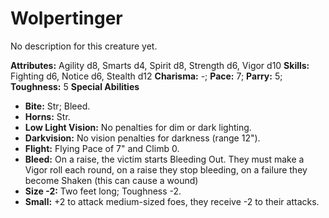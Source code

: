 # Wolpertinger

No description for this creature yet.

**Attributes:** Agility d8, Smarts d4, Spirit d8, Strength d6, Vigor
d10
**Skills:** Fighting d6, Notice d6, Stealth d12
**Charisma:** -; **Pace:** 7; **Parry:** 5; **Toughness:** 5
**Special Abilities**

- **Bite:** Str; Bleed.
- **Horns:** Str.
- **Low Light Vision:** No penalties for dim or dark lighting.
- **Darkvision:** No vision penalties for darkness (range 12").
- **Flight:** Flying Pace of 7" and Climb 0.
- **Bleed:** On a raise, the victim starts Bleeding Out. They must make
a Vigor roll each round, on a raise they stop bleeding, on a failure
they become Shaken (this can cause a wound)
- **Size -2:** Two feet long; Toughness -2.
- **Small:** +2 to attack medium-sized foes, they receive -2 to their
attacks.
